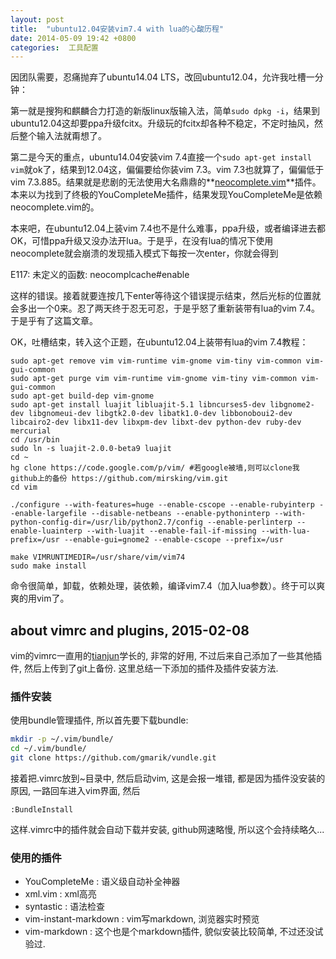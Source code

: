 ```yaml
---
layout: post
title:  "ubuntu12.04安装vim7.4 with lua的心酸历程"
date: 2014-05-09 19:42 +0800
categories:  工具配置
---
```


因团队需要，忍痛抛弃了ubuntu14.04 LTS，改回ubuntu12.04，允许我吐槽一分钟：

第一就是搜狗和麒麟合力打造的新版linux版输入法，简单`sudo dpkg -i`，结果到ubuntu12.04这却要ppa升级fcitx。升级玩的fcitx却各种不稳定，不定时抽风，然后整个输入法就甭想了。

第二是今天的重点，ubuntu14.04安装vim 7.4直接一个`sudo apt-get install vim`就ok了，结果到12.04这，偏偏要给你装vim 7.3。vim
7.3也就算了，偏偏低于vim 7.3.885。结果就是悲剧的无法使用大名鼎鼎的**[neocomplete.vim](https://github.com/Shougo/neocomplete.vim)**插件。本来以为找到了终极的YouCompleteMe插件，结果发现YouCompleteMe是依赖neocomplete.vim的。

本来吧，在ubuntu12.04上装vim 7.4也不是什么难事，ppa升级，或者编译进去都OK，可惜ppa升级又没办法开lua。于是乎，在没有lua的情况下使用neocomplete就会崩溃的发现插入模式下每按一次enter，你就会得到

E117: 未定义的函数: neocomplcache\#enable

这样的错误。接着就要连按几下enter等待这个错误提示结束，然后光标的位置就会多出一个0来。忍了两天终于忍无可忍，于是乎怒了重新装带有lua的vim 7.4。于是乎有了这篇文章。

OK，吐槽结束，转入这个正题，在ubuntu12.04上装带有lua的vim 7.4教程：


```
sudo apt-get remove vim vim-runtime vim-gnome vim-tiny vim-common vim-gui-common  
sudo apt-get purge vim vim-runtime vim-gnome vim-tiny vim-common vim-gui-common  
sudo apt-get build-dep vim-gnome  
sudo apt-get install luajit libluajit-5.1 libncurses5-dev libgnome2-dev libgnomeui-dev libgtk2.0-dev libatk1.0-dev libbonoboui2-dev libcairo2-dev libx11-dev libxpm-dev libxt-dev python-dev ruby-dev mercurial  
cd /usr/bin
sudo ln -s luajit-2.0.0-beta9 luajit  
cd ~  
hg clone https://code.google.com/p/vim/ #若google被墙,则可以clone我github上的备份 https://github.com/mirsking/vim.git
cd vim

./configure --with-features=huge --enable-cscope --enable-rubyinterp --enable-largefile --disable-netbeans --enable-pythoninterp --with-python-config-dir=/usr/lib/python2.7/config --enable-perlinterp --enable-luainterp --with-luajit --enable-fail-if-missing --with-lua-prefix=/usr --enable-gui=gnome2 --enable-cscope --prefix=/usr

make VIMRUNTIMEDIR=/usr/share/vim/vim74  
sudo make install

```

命令很简单，卸载，依赖处理，装依赖，编译vim7.4（加入lua参数）。终于可以爽爽的用vim了。



## about vimrc and plugins, 2015-02-08
vim的vimrc一直用的[tianjun](tianjun.ml)学长的, 非常的好用, 不过后来自己添加了一些其他插件, 然后上传到了git上备份. 这里总结一下添加的插件及插件安装方法.

### 插件安装
使用bundle管理插件, 所以首先要下载bundle:

```bash
mkdir -p ~/.vim/bundle/
cd ~/.vim/bundle/
git clone https://github.com/gmarik/vundle.git 

```

接着把.vimrc放到~目录中, 然后启动vim, 这是会报一堆错, 都是因为插件没安装的原因, 一路回车进入vim界面, 然后

```
:BundleInstall
```

这样.vimrc中的插件就会自动下载并安装, github网速略慢, 所以这个会持续略久...

### 使用的插件
* YouCompleteMe	: 语义级自动补全神器
* xml.vim :	xml高亮
* syntastic	:	语法检查
* vim-instant-markdown : vim写markdown, 浏览器实时预览
* vim-markdown :	这个也是个markdown插件, 貌似安装比较简单, 不过还没试验过.
